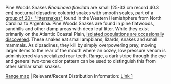 Pine Woods Snakes *Rhadinaea flavilata* are small (25-33 cm record 40.3 cm) nocturnal dipsadine colubrid snakes with smooth scales, part of a [group of 20+ "littersnakes"](http://reptile-database.reptarium.cz/advanced_search?taxon=snake&genus=rhadinaea&location=-madagascar&submit=Search) found in the Western Hemishphere from North Carolina to Argentina. Pine Woods Snakes are found in pine flatwoods, sandhills and other damp areas with deep leaf litter. While they exist primarily on the Atlantic Coastal Plain, [isolated populations are occasionally discovered](https://doi.org/10.15560/12.3.1913). These snakes eat small ampbians, lizards, snakes and small mammals. As dipsadines, they kill by simply overpowering prey, moving larger items to the rear of the mouth where an oozey, low pressure venom is administered via specialized rear teeth. Range, a dark stripe through the eye and general two-tone color pattern can be used to distinguish this from other similar small snakes.
  
[Range map](https://imgur.com/A6AGFgI) | Relevant/Recent Distribution Information: [Link 1](https://checklist.pensoft.net/article/19515/download/pdf/287280)



